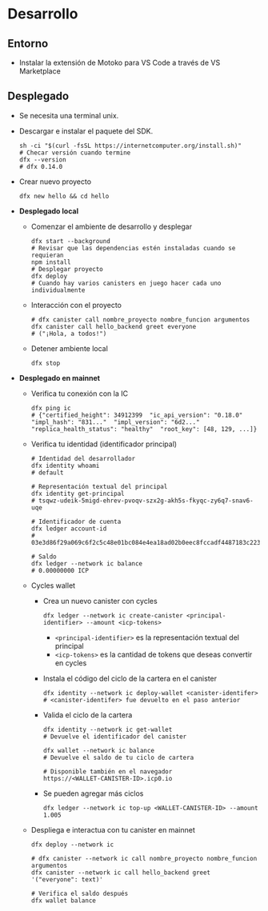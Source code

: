 # Desarrollo

## Entorno

-   Instalar la extensión de Motoko para VS Code a través de VS Marketplace

## Desplegado

-   Se necesita una terminal unix.
-   Descargar e instalar el paquete del SDK.

    ```Shell
    sh -ci "$(curl -fsSL https://internetcomputer.org/install.sh)"
    # Checar versión cuando termine
    dfx --version
    # dfx 0.14.0
    ```

-   Crear nuevo proyecto

    ```Shell
    dfx new hello && cd hello
    ```

-   **Desplegado local**
    -   Comenzar el ambiente de desarrollo y desplegar
        ```Shell
        dfx start --background
        # Revisar que las dependencias estén instaladas cuando se requieran
        npm install
        # Desplegar proyecto
        dfx deploy
        # Cuando hay varios canisters en juego hacer cada uno individualmente
        ```
    -   Interacción con el proyecto
        ```Shell
        # dfx canister call nombre_proyecto nombre_funcion argumentos
        dfx canister call hello_backend greet everyone
        # ("¡Hola, a todos!")
        ```
    -   Detener ambiente local
        ```Shell
        dfx stop
        ```
-   **Desplegado en mainnet**

    -   Verifica tu conexión con la IC
        ```Shell
        dfx ping ic
        # {"certified_height": 34912399  "ic_api_version": "0.18.0"  "impl_hash": "831..."  "impl_version": "6d2..."  "replica_health_status": "healthy"  "root_key": [48, 129, ...]}
        ```
    -   Verifica tu identidad (identificador principal)

        ```Shell
        # Identidad del desarrollador
        dfx identity whoami
        # default

        # Representación textual del principal
        dfx identity get-principal
        # tsqwz-udeik-5migd-ehrev-pvoqv-szx2g-akh5s-fkyqc-zy6q7-snav6-uqe

        # Identificador de cuenta
        dfx ledger account-id
        # 03e3d86f29a069c6f2c5c48e01bc084e4ea18ad02b0eec8fccadf4487183c223

        # Saldo
        dfx ledger --network ic balance
        # 0.00000000 ICP
        ```

    -   Cycles wallet

        -   Crea un nuevo canister con cycles

            ```Shell
            dfx ledger --network ic create-canister <principal-identifier> --amount <icp-tokens>
            ```

            -   `<principal-identifier>` es la representación textual del principal
            -   `<icp-tokens>` es la cantidad de tokens que deseas convertir en cycles

        -   Instala el código del ciclo de la cartera en el canister

            ```Shell
            dfx identity --network ic deploy-wallet <canister-identifer>
            # <canister-identifer> fue devuelto en el paso anterior
            ```

        -   Valida el ciclo de la cartera

            ```Shell
            dfx identity --network ic get-wallet
            # Devuelve el identificador del canister

            dfx wallet --network ic balance
            # Devuelve el saldo de tu ciclo de cartera

            # Disponible también en el navegador
            https://<WALLET-CANISTER-ID>.icp0.io
            ```

        -   Se pueden agregar más ciclos

            ```Shell
            dfx ledger --network ic top-up <WALLET-CANISTER-ID> --amount 1.005
            ```

    -   Despliega e interactua con tu canister en mainnet

        ```Shell
        dfx deploy --network ic

        # dfx canister --network ic call nombre_proyecto nombre_funcion argumentos
        dfx canister --network ic call hello_backend greet '("everyone": text)'

        # Verifica el saldo después
        dfx wallet balance
        ```

